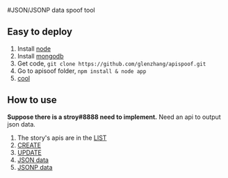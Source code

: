 #JSON/JSONP data spoof tool

## Easy to deploy ##
1. Install [node](http://nodejs.org/ "node")
2. Install [mongodb](https://www.mongodb.org/ "mongodb")
3. Get code, `git clone https://github.com/glenzhang/apispoof.git`
4. Go to apisoof folder, `npm install & node app`
5. [cool](http://localhost:3000)

## How to use ##

**Suppose there is a stroy#8888 need to implement.** Need an api to output json data. 

1. The story's apis are in the [LIST]("http://localhost:3000/story/8888")
2. [CREATE]("http://localhost:3000/add/8888")
3. [UPDATE]("http://localhost:3000/story/8888/01")
4. [JSON data]("http://localhost:3000/story/8888/01/api")
5. [JSONP data]("http://localhost:3000/story/8888/01/api?jsoncallback=functionname")
